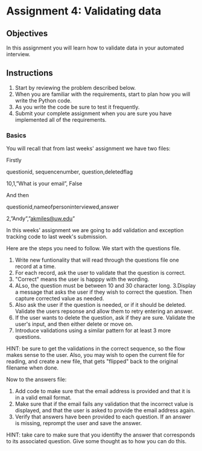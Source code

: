 # Assignment 4: Validating data

## Objectives
In this assignment you will learn how to validate data in your
automated interview.

## Instructions
1. Start by reviewing the problem described below.
1. When you are familiar with the requirements, start to plan how you will write the Python code.
1. As you write the code be sure to test it frequently.
1. Submit your complete assignment when you are sure you have implemented all of the requirements.

### Basics
You will recall that from last weeks' assignment we have two files:

Firstly

questionid, sequencenumber, question,deletedflag

10,1,”What is your email”, False

And then

questionid,nameofpersoninterviewed,answer

2,”Andy”,”akmiles@uw.edu”

In this weeks' assignment we are going to add validation and exception tracking code to last
week's submission.

Here are the steps you need to follow. We start with the questions file.

1. Write new funtionality that will read through the questions file one record at a time.
1. For each record, ask the user to validate that the question is correct. 
1. "Correct" means the user is happpy with the wording.
1. ALso, the question must be between 10 and 30 character long.
3.Display a message that
asks the user if they wish to correct the question. Then capture corrected value as needed.
1. Also ask the user if the question is needed, or if it should be deleted. Validate the
users repsonse and allow them to retry entering an answer.
1. If the user wants to delete the question, ask if they are sure. Validate the user's input, 
and then either delete or move on.
1. Introduce validations using a similar pattern for at least 3 more questions.

HINT: be sure to get the validations in the correct sequence, so the flow makes sense to the user. Also,
you may wish to open the current file for reading, and create a new file, that gets "flipped"
back to the original filename when done.

Now to the answers file:

1. Add code to make sure that the email address is provided and that it is in a valid
email format. 
1. Make sure that if the email fails any validation that the incorrect value is displayed, and
that the user is asked to provide the email address again.
1. Verify that answers have been provided to each question. If an answer is missing, reprompt
the user and save the answer.

HINT: take care to make sure that you identifty the answer that corresponds to its associated question.
Give some thought as to how you can do this.
